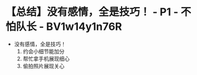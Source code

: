 # 【总结】没有感情，全是技巧！ - P1 - 不怕队长 - BV1w14y1n76R

-   没有感情，全是技巧！
    1.  约会小细节能加分
    2.  帮忙拿手机展现细心
    3.  偷拍照片展现关心